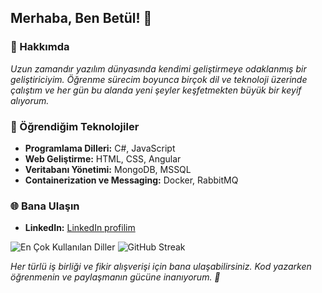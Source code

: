 ## Merhaba, Ben Betül! 👋

### 🌟 Hakkımda
*Uzun zamandır yazılım dünyasında kendimi geliştirmeye odaklanmış bir geliştiriciyim. Öğrenme sürecim boyunca birçok dil ve teknoloji üzerinde çalıştım ve her gün bu alanda yeni şeyler keşfetmekten büyük bir keyif alıyorum.*

### 🚀 Öğrendiğim Teknolojiler
- **Programlama Dilleri:** C#, JavaScript  
- **Web Geliştirme:** HTML, CSS, Angular  
- **Veritabanı Yönetimi:** MongoDB, MSSQL  
- **Containerization ve Messaging:** Docker, RabbitMQ  


### 🌐 Bana Ulaşın
- **LinkedIn:** [LinkedIn profilim](https://linkedin.com/in/betül-a-041728183)

![En Çok Kullanılan Diller](https://github-readme-stats.vercel.app/api/top-langs/?username=BetulAktoprak&layout=compact&theme=tokyonight)
![GitHub Streak](https://github-readme-streak-stats.herokuapp.com/?user=BetulAktoprak&theme=tokyonight)

*Her türlü iş birliği ve fikir alışverişi için bana ulaşabilirsiniz. Kod yazarken öğrenmenin ve paylaşmanın gücüne inanıyorum. 🚀*  

